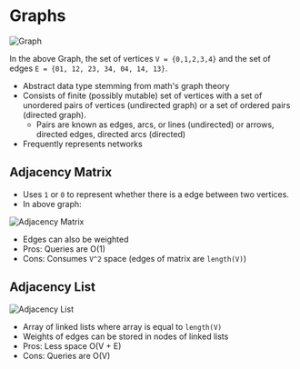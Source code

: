 # Graphs

![Graph](https://www.geeksforgeeks.org/wp-content/uploads/undirectedgraph.png)

In the above Graph, the set of vertices `V = {0,1,2,3,4}` and the set of edges `E = {01, 12, 23, 34, 04, 14, 13}`.

* Abstract data type stemming from math's graph theory
* Consists of finite (possibly mutable) set of vertices with a set of unordered pairs of vertices (undirected graph) or a set of ordered pairs (directed graph).
  * Pairs are known as edges, arcs, or lines (undirected) or arrows, directed edges, directed arcs (directed)
* Frequently represents networks

## Adjacency Matrix

* Uses `1` or `0` to represent whether there is a edge between two vertices.
* In above graph:

![Adjacency Matrix](https://cdncontribute.geeksforgeeks.org/wp-content/uploads/adjacencymatrix.png)

* Edges can also be weighted
* Pros: Queries are O(1)
* Cons: Consumes `V^2` space (edges of matrix are `length(V)`)

## Adjacency List

![Adjacency List](https://cdncontribute.geeksforgeeks.org/wp-content/uploads/listadjacency.png)

* Array of linked lists where array is equal to `length(V)`
* Weights of edges can be stored in nodes of linked lists
* Pros: Less space O(V + E)
* Cons: Queries are O(V)